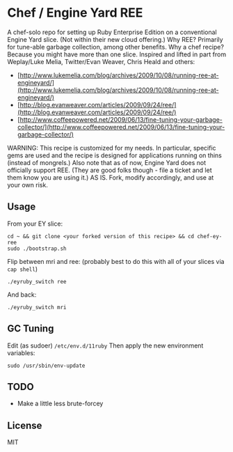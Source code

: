 # Chef / Engine Yard REE

A chef-solo repo for setting up Ruby Enterprise Edition on a conventional Engine Yard slice. (Not within their new cloud offering.) Why REE? Primarily for tune-able garbage collection, among other benefits. Why a chef recipe? Because you might have more than one slice. Inspired and lifted in part from Weplay/Luke Melia, Twitter/Evan Weaver, Chris Heald and others:

* [http://www.lukemelia.com/blog/archives/2009/10/08/running-ree-at-engineyard/](http://www.lukemelia.com/blog/archives/2009/10/08/running-ree-at-engineyard/)
* [http://blog.evanweaver.com/articles/2009/09/24/ree/](http://blog.evanweaver.com/articles/2009/09/24/ree/)
* [http://www.coffeepowered.net/2009/06/13/fine-tuning-your-garbage-collector/](http://www.coffeepowered.net/2009/06/13/fine-tuning-your-garbage-collector/)

WARNING: This recipe is customized for my needs.  In particular, specific gems are used and the recipe is designed for applications running on thins (instead of mongrels.) Also note that as of now, Engine Yard does not officially support REE. (They are good folks though - file a ticket and let them know you are using it.) AS IS. Fork, modify accordingly, and use at your own risk.   

## Usage

From your EY slice:

    cd ~ && git clone <your forked version of this recipe> && cd chef-ey-ree
    sudo ./bootstrap.sh
    
Flip between mri and ree: (probably best to do this with all of your slices via `cap shell`)

    ./eyruby_switch ree
    
And back:

    ./eyruby_switch mri
    
## GC Tuning
    
Edit (as sudoer) `/etc/env.d/11ruby`
Then apply the new environment variables:

    sudo /usr/sbin/env-update

## TODO

* Make a little less brute-forcey

## License

MIT
